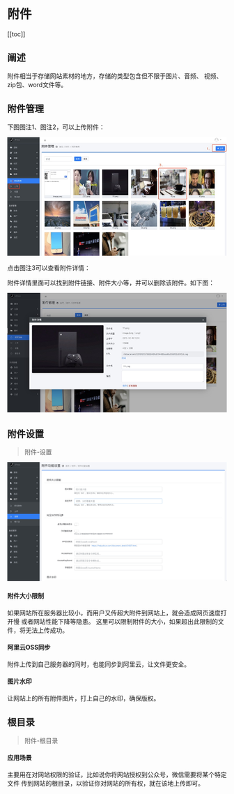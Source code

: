 # 附件


[[toc]]
## 阐述

附件相当于存储网站素材的地方，存储的类型包含但不限于图片、音频、
视频、zip包、word文件等。

## 附件管理

下图图注1、图注2，可以上传附件：

![](./admin-doc/attachment.jpg)

点击图注3可以查看附件详情：

附件详情里面可以找到附件链接、附件大小等，并可以删除该附件。如下图：

![](./admin-doc/attachment2.jpg)



## 附件设置

> 附件-设置

![](./admin-doc/attachment3.jpg)

#### 附件大小限制

如果网站所在服务器比较小，而用户又传超大附件到网站上，就会造成网页速度打开慢
或者网站性能下降等隐患。
这里可以限制附件的大小，如果超出此限制的文件，将无法上传成功。

#### 阿里云OSS同步

附件上传到自己服务器的同时，也能同步到阿里云，让文件更安全。

#### 图片水印

让网站上的所有附件图片，打上自己的水印，确保版权。


## 根目录

> 附件-根目录

#### 应用场景

主要用在对网站权限的验证，比如说你将网站授权到公众号，微信需要将某个特定文件
传到网站的根目录，以验证你对网站的所有权，就在该地上传即可。